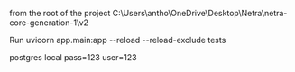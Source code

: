

from the root of the project C:\Users\antho\OneDrive\Desktop\Netra\netra-core-generation-1\v2

Run 
uvicorn app.main:app --reload --reload-exclude tests

postgres local
pass=123
user=123